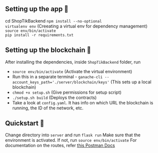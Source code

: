 ## Setting up the app :rocket:  

cd ShopTikBackend
`npm install --no-optional`    
`virtualenv env` (Creeating a virtual env for dependency management)    
`source env/bin/activate`    
`pip install -r requirements.txt`    

## Setting up the blockchain :link: 

After installing the dependencies, inside `ShopTikBackend` folder, run   
* `source env/bin/activate` (Activate the virtual environment)
* Run this in a separate terminal - `ganache-cli --account_keys_path='./server/blockchain/keys'` (This sets up a local blockchain)
* `chmod +x setup.sh` (Give permissions for setup script)
* `./setup.sh build` (Deploys the contracts)
* Take a look at `config.yaml`. It has info on which URL the blockchain is running, the ID of the network, etc.


## Quickstart :tomato:  

Change directory into `server` and run `flask run`
Make sure that the environment is activated. If not, run `source env/bin/activate`
For documentation on the routes, refer [this Postman Docs](https://www.getpostman.com/collections/dad0fa04781c17fa4fb7)
